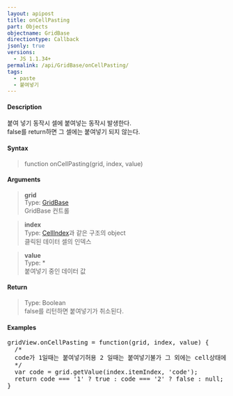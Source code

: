 ```yaml
---
layout: apipost
title: onCellPasting
part: Objects
objectname: GridBase
directiontype: Callback
jsonly: true
versions:
  - JS 1.1.34+
permalink: /api/GridBase/onCellPasting/
tags:
  - paste
  - 붙여넣기 
---
```



#### Description

 붙여 넣기 동작시 셀에 붙여넣는 동작시 발생한다.   
 false를 return하면 그 셀에는 붙여넣기 되지 않는다.        

#### Syntax

> function onCellPasting(grid, index, value)  

#### Arguments  

> **grid**  
> Type: [GridBase](/api/GridBase/)  
> GridBase 컨트롤  

> **index**  
> Type: [CellIndex](/api/types/CellIndex/)과 같은 구조의 object    
> 클릭된 데이터 셀의 인덱스  

> **value**  
> Type: *    
> 붙여넣기 중인 데이터 값  

#### Return  

> Type: Boolean  
> false를 리턴하면 붙여넣기가 취소된다.  

#### Examples 

<pre class="prettyprint">
gridView.onCellPasting = function(grid, index, value) {
  /* 
  code가 1일때는 붙여넣기허용 2 일때는 붙여넣기불가 그 외에는 cell상태에 따라 결정.
  */
  var code = grid.getValue(index.itemIndex, 'code');
  return code === '1' ? true : code === '2' ? false : null;
}
</pre>

